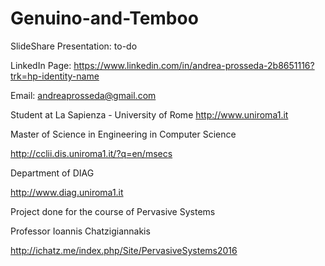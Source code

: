 # Genuino-and-Temboo
SlideShare Presentation: to-do

LinkedIn Page: https://www.linkedin.com/in/andrea-prosseda-2b8651116?trk=hp-identity-name

Email: andreaprosseda@gmail.com


Student at La Sapienza - University of Rome
http://www.uniroma1.it

Master of Science in Engineering in Computer Science

http://cclii.dis.uniroma1.it/?q=en/msecs

Department of DIAG

http://www.diag.uniroma1.it


Project done for the course of Pervasive Systems 

Professor Ioannis Chatzigiannakis

http://ichatz.me/index.php/Site/PervasiveSystems2016

